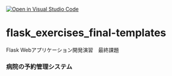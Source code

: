 [![Open in Visual Studio Code](https://classroom.github.com/assets/open-in-vscode-718a45dd9cf7e7f842a935f5ebbe5719a5e09af4491e668f4dbf3b35d5cca122.svg)](https://classroom.github.com/online_ide?assignment_repo_id=11258248&assignment_repo_type=AssignmentRepo)
# flask_exercises_final-templates
Flask Webアプリケーション開発演習　最終課題

### 病院の予約管理システム